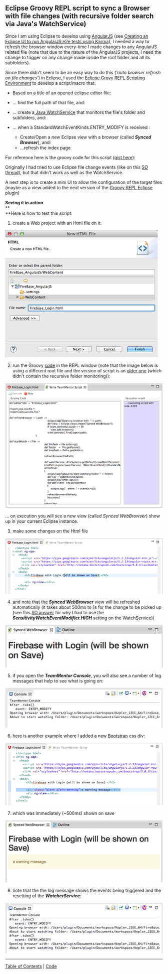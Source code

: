 ##  Eclipse Groovy REPL script to sync a Browser with file changes (with recursive folder search via Java's WatchService) 

Since I am using Eclipse to develop using [AngularJS](http://blog.diniscruz.com/search/label/AngularJS) (see [Creating an Eclipse UI to run AngularJS e2e tests using Karma](http://blog.diniscruz.com/2014/02/creating-eclipse-ui-to-run-angularjs.html)), I needed a way to refresh the browser window every-time I made changes to any AngularJS related file (note that due to the nature of the AngularJS projects, I need the change to trigger on any change made inside the root folder and all its subfolders).

Since there didn't seem to be an easy way to do this (_'auto browser refresh on file changes'_) in  Eclipse, I used the [Eclipse Grovy REPL Scripting Environment](http://marketplace.eclipse.org/content/eclipse-grovy-repl-scripting-environment) to develop a script/macro that:  


  * Based on a title of an opened eclipse editor file:
  * ... find the full path of that file, and:
  * ... create a[ Java WatchService](http://docs.oracle.com/javase/7/docs/api/java/nio/file/WatchService.html) that monitors the file's folder and subfolders, and:
  * ... when a StandardWatchEventKinds.ENTRY_MODIFY is received :

    * Create/Open a new Eclipse view with a browser (called **_Synced Browser_**), and:
    * ...refresh the index page 

For reference here is the groovy code for this script ([gist here](https://gist.github.com/DinisCruz-Dev/9258689)):

  
Originally I had tried to use Eclipse file change events (like on this [SO thread](http://stackoverflow.com/questions/6507937/how-can-i-hook-into-eclipse-editor-events-in-my-own-plugin)), but that didn't work as well as the WatchService.

A next step is to create a mini UI to allow the configuration of the target files (maybe as a view added to the next version of the [Groovy REPL Eclipse](http://marketplace.eclipse.org/content/eclipse-grovy-repl-scripting-environment) plugin)

**Seeing it in action**  
**  
**Here is how to test this script:

1) create a Web project with an Html file on it:

[![](images/Screen_Shot_2014-02-25_at_16_54_05.png)](http://1.bp.blogspot.com/-6v4i9HcfQW4/Uw1G5NDLRaI/AAAAAAAAHpU/WQkl2RSTNXQ/s1600/Screen+Shot+2014-02-25+at+16.54.05.png)

  
2) run the Groovy [code](https://gist.github.com/DinisCruz-Dev/9258689) in the REPL window (note that the image below is using a different root file and the version of script is an [older one](https://gist.github.com/DinisCruz-Dev/9214909) (which didn't contain the recursive folder monitoring)):

[![](images/Screen_Shot_2014-02-25_at_23_20_16.png)](http://3.bp.blogspot.com/-WlHWeBYayFs/Uw0l0Qw0ClI/AAAAAAAAHkw/cPiceTI0bRI/s1600/Screen+Shot+2014-02-25+at+23.20.16.png)

  
... on execution you will see a new view (called _Synced WebBrowser_) show up in your current Eclipse instance.

3) make some changes on the Html file

[![](images/Screen_Shot_2014-02-25_at_23_20_56.png)](http://1.bp.blogspot.com/-3hwB5CS2Sz4/Uw0l0ANUEGI/AAAAAAAAHks/tOzg-68oEmA/s1600/Screen+Shot+2014-02-25+at+23.20.56.png)

  
4) and note that the **_Synced WebBrowser_** view will be refreshed automatically (it takes about 500ms to 1s for the change to be picked up (see this [SO answer](http://stackoverflow.com/a/18362404/262379) for why I had to use the **_SensitivityWatchEventModifier.HIGH_** setting on the WatchService))

[![](images/Screen_Shot_2014-02-25_at_23_21_20.png)](http://4.bp.blogspot.com/-mKMjpd8Nycg/Uw0l0WI1g5I/AAAAAAAAHk0/ovo8RUJmTQM/s1600/Screen+Shot+2014-02-25+at+23.21.20.png)

  
5) if you open the **_TeamMentor Console_**, you will also see a number of log messages that help to see what is going on:

[![](images/Screen_Shot_2014-02-25_at_23_21_42.png)](http://3.bp.blogspot.com/-hzNrLbbJT2g/Uw0l07lwo4I/AAAAAAAAHlY/uFfKesHCk0M/s1600/Screen+Shot+2014-02-25+at+23.21.42.png)

  
6) here is another example where I added a new [Bootstrap](http://getbootstrap.com/components/) css div:

[![](images/Screen_Shot_2014-02-25_at_23_21_57.png)](http://4.bp.blogspot.com/-CuJL7Axks6w/Uw0l01_GZFI/AAAAAAAAHlI/ZfiUoF5hiXg/s1600/Screen+Shot+2014-02-25+at+23.21.57.png)

  
7) which was immediately (~500ms) shown on save

[![](images/Screen_Shot_2014-02-25_at_23_22_09.png)](http://1.bp.blogspot.com/-Ka8FOIMSmsA/Uw0l1IpM3PI/AAAAAAAAHlE/sGVNrExrMFM/s1600/Screen+Shot+2014-02-25+at+23.22.09.png)

  
8) note that the the log message shows the events being triggered and the resetting of the **_WatcherService_**:

[![](images/Screen_Shot_2014-02-25_at_23_22_16.png)](http://4.bp.blogspot.com/-dyhe4VKH1iQ/Uw0l12g2nxI/AAAAAAAAHlU/VpPM6Rqa1_M/s1600/Screen+Shot+2014-02-25+at+23.22.16.png)




- - - - 
[Table of Contents](../Table_of_contents.md) | [Code](../Code)